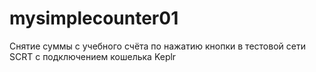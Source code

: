# mysimplecounter01
Снятие суммы с учебного счёта по нажатию кнопки в тестовой сети SCRT с подключением кошелька Keplr
